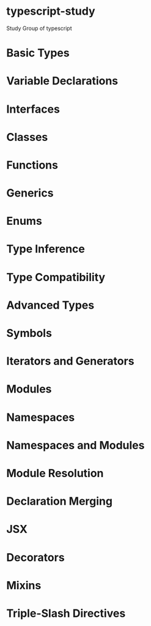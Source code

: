 # typescript-study
Study Group of typescript

# Basic Types
# Variable Declarations
# Interfaces
# Classes
# Functions
# Generics
# Enums
# Type Inference
# Type Compatibility
# Advanced Types
# Symbols
# Iterators and Generators
# Modules
# Namespaces
# Namespaces and Modules
# Module Resolution
# Declaration Merging
# JSX
# Decorators
# Mixins
# Triple-Slash Directives
